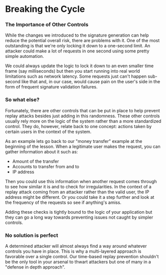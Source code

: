# Breaking the Cycle

### The Importance of Other Controls

While the changes we introduced to the signature generation can help reduce the potential overall risk, there are problems with it. One of the most outstanding is that we're only locking it down to a one-second limit. An attacker could make a lot of requests in one second using some pretty simple automation. 

We could always update the logic to lock it down to an even smaller time frame (say milliseconds) but then you start running into real world limitations such as network latency. Some requests just can't happen sub-second like that and, in our case, would cause pain on the user's side in the form of frequent signature validation failures.

### So what else?

Fortunately, there are other controls that can be put in place to help prevent replay attacks besides just adding in this randomness. These other controls usually rely more on the logic of the system rather than a more standardized control. They do, however, relate back to one concept: actions taken by certain users in the context of the system.

As an example lets go back to our "money transfer" example at the beginning of the lesson. When a legitimate user makes the request, you can gather information about it such as:

- Amount of the transfer
- Accounts to transfer from and to
- IP address

Then you could use this information when another request comes through to see how similar it is and to check for irregularities. In the context of a replay attack coming from an attacker rather than the valid user, the IP address might be different. Or you could take it a step further and look at the frequency of the requests so see if anything's amiss.

Adding these checks is tightly bound to the logic of your application but they can go a long way towards preventing issues not caught by simpler controls.

### No solution is perfect

A determined attacker will almost always find a way around whatever controls you have in place. This is why a multi-layered approach is favorable over a single control. Our time-based replay prevention shouldn't be the only tool in your arsenal to thwart attackers but one of many in a "defense in depth approach".
